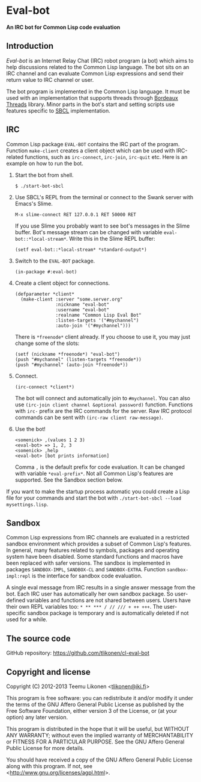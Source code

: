 Eval-bot
========

**An IRC bot for Common Lisp code evaluation**


Introduction
------------

_Eval-bot_ is an Internet Relay Chat (IRC) robot program (a bot) which
aims to help discussions related to the Common Lisp language. The bot
sits on an IRC channel and can evaluate Common Lisp expressions and send
their return value to IRC channel or user.

The bot program is implemented in the Common Lisp language. It must be
used with an implementation that supports threads through
[Bordeaux Threads][BT] library. Minor parts in the bot's start and
setting scripts use features specific to [SBCL][] implementation.

[BT]:   http://common-lisp.net/project/bordeaux-threads/
[SBCL]: http://www.sbcl.org/


IRC
---

Common Lisp package `EVAL-BOT` contains the IRC part of the program.
Function `make-client` creates a client object which can be used with
IRC-related functions, such as `irc-connect`, `irc-join`, `irc-quit`
etc. Here is an example on how to run the bot.

 1. Start the bot from shell.

        $ ./start-bot-sbcl

 2. Use SBCL's REPL from the terminal or connect to the Swank server
    with Emacs's Slime.

        M-x slime-connect RET 127.0.0.1 RET 50000 RET

    If you use Slime you probably want to see bot's messages in the
    Slime buffer. Bot's message stream can be changed with variable
    `eval-bot::*local-stream*`. Write this in the Slime REPL buffer:

        (setf eval-bot::*local-stream* *standard-output*)

 3. Switch to the `EVAL-BOT` package.

        (in-package #:eval-bot)

 4. Create a client object for connections.

        (defparameter *client*
          (make-client :server "some.server.org"
                       :nickname "eval-bot"
                       :username "eval-bot"
                       :realname "Common Lisp Eval Bot"
                       :listen-targets '("#mychannel")
                       :auto-join '("#mychannel")))

    There is `*freenode*` client already. If you choose to use it, you
    may just change some of the slots:

        (setf (nickname *freenode*) "eval-bot")
        (push "#mychannel" (listen-targets *freenode*))
        (push "#mychannel" (auto-join *freenode*))

 5. Connect.

        (irc-connect *client*)

    The bot will connect and automatically join to `#mychannel`. You can
    also use `(irc-join client channel &optional password)` function.
    Functions with `irc-` prefix are the IRC commands for the server.
    Raw IRC protocol commands can be sent with `(irc-raw client
    raw-message)`.

 6. Use the bot!

        <somenick> ,(values 1 2 3)
        <eval-bot> => 1, 2, 3
        <somenick> ,help
        <eval-bot> [bot prints information]

    Comma `,` is the default prefix for code evaluation. It can be
    changed with variable `*eval-prefix*`. Not all Common Lisp's
    features are supported. See the Sandbox section below.

If you want to make the startup process automatic you could create a
Lisp file for your commands and start the bot with `./start-bot-sbcl
--load mysettings.lisp`.


Sandbox
-------

Common Lisp expressions from IRC channels are evaluated in a restricted
sandbox environment which provides a subset of Common Lisp's features.
In general, many features related to symbols, packages and operating
system have been disabled. Some standard functions and macros have been
replaced with safer versions. The sandbox is implemented in packages
`SANDBOX-IMPL`, `SANDBOX-CL` and `SANDBOX-EXTRA`. Function
`sandbox-impl:repl` is the interface for sandbox code evaluation.

A single eval message from IRC results in a single answer message from
the bot. Each IRC user has automatically her own sandbox package. So
user-defined variables and functions are not shared between users. Users
have their own REPL variables too: `* ** *** / // /// + ++ +++`. The
user-specific sandbox package is temporary and is automatically deleted
if not used for a while.


The source code
---------------

GitHub repository: <https://github.com/tlikonen/cl-eval-bot>


Copyright and license
---------------------

Copyright (C) 2012-2013 Teemu Likonen <<tlikonen@iki.fi>>

This program is free software: you can redistribute it and/or modify it
under the terms of the GNU Affero General Public License as published by
the Free Software Foundation, either version 3 of the License, or (at
your option) any later version.

This program is distributed in the hope that it will be useful, but
WITHOUT ANY WARRANTY; without even the implied warranty of
MERCHANTABILITY or FITNESS FOR A PARTICULAR PURPOSE. See the GNU Affero
General Public License for more details.

You should have received a copy of the GNU Affero General Public License
along with this program. If not, see
<<http://www.gnu.org/licenses/agpl.html>>.
